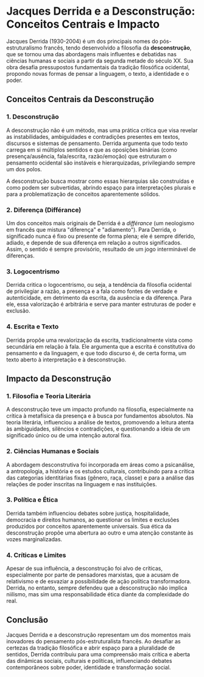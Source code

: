 
# Jacques Derrida e a Desconstrução: Conceitos Centrais e Impacto

Jacques Derrida (1930-2004) é um dos principais nomes do pós-estruturalismo francês, tendo desenvolvido a filosofia da **desconstrução**, que se tornou uma das abordagens mais influentes e debatidas nas ciências humanas e sociais a partir da segunda metade do século XX. Sua obra desafia pressupostos fundamentais da tradição filosófica ocidental, propondo novas formas de pensar a linguagem, o texto, a identidade e o poder.

## Conceitos Centrais da Desconstrução

### 1. **Desconstrução**
A desconstrução não é um método, mas uma prática crítica que visa revelar as instabilidades, ambiguidades e contradições presentes em textos, discursos e sistemas de pensamento. Derrida argumenta que todo texto carrega em si múltiplos sentidos e que as oposições binárias (como presença/ausência, fala/escrita, razão/emoção) que estruturam o pensamento ocidental são instáveis e hierarquizadas, privilegiando sempre um dos polos.

A desconstrução busca mostrar como essas hierarquias são construídas e como podem ser subvertidas, abrindo espaço para interpretações plurais e para a problematização de conceitos aparentemente sólidos.

### 2. **Diferença (Différance)**
Um dos conceitos mais originais de Derrida é a *différance* (um neologismo em francês que mistura "diferença" e "adiamento"). Para Derrida, o significado nunca é fixo ou presente de forma plena; ele é sempre diferido, adiado, e depende de sua diferença em relação a outros significados. Assim, o sentido é sempre provisório, resultado de um jogo interminável de diferenças.

### 3. **Logocentrismo**
Derrida critica o logocentrismo, ou seja, a tendência da filosofia ocidental de privilegiar a razão, a presença e a fala como fontes de verdade e autenticidade, em detrimento da escrita, da ausência e da diferença. Para ele, essa valorização é arbitrária e serve para manter estruturas de poder e exclusão.

### 4. **Escrita e Texto**
Derrida propõe uma revalorização da escrita, tradicionalmente vista como secundária em relação à fala. Ele argumenta que a escrita é constitutiva do pensamento e da linguagem, e que todo discurso é, de certa forma, um texto aberto à interpretação e à desconstrução.

## Impacto da Desconstrução

### 1. **Filosofia e Teoria Literária**
A desconstrução teve um impacto profundo na filosofia, especialmente na crítica à metafísica da presença e à busca por fundamentos absolutos. Na teoria literária, influenciou a análise de textos, promovendo a leitura atenta às ambiguidades, silêncios e contradições, e questionando a ideia de um significado único ou de uma intenção autoral fixa.

### 2. **Ciências Humanas e Sociais**
A abordagem desconstrutiva foi incorporada em áreas como a psicanálise, a antropologia, a história e os estudos culturais, contribuindo para a crítica das categorias identitárias fixas (gênero, raça, classe) e para a análise das relações de poder inscritas na linguagem e nas instituições.

### 3. **Política e Ética**
Derrida também influenciou debates sobre justiça, hospitalidade, democracia e direitos humanos, ao questionar os limites e exclusões produzidos por conceitos aparentemente universais. Sua ética da desconstrução propõe uma abertura ao outro e uma atenção constante às vozes marginalizadas.

### 4. **Críticas e Limites**
Apesar de sua influência, a desconstrução foi alvo de críticas, especialmente por parte de pensadores marxistas, que a acusam de relativismo e de esvaziar a possibilidade de ação política transformadora. Derrida, no entanto, sempre defendeu que a desconstrução não implica niilismo, mas sim uma responsabilidade ética diante da complexidade do real.

## Conclusão

Jacques Derrida e a desconstrução representam um dos momentos mais inovadores do pensamento pós-estruturalista francês. Ao desafiar as certezas da tradição filosófica e abrir espaço para a pluralidade de sentidos, Derrida contribuiu para uma compreensão mais crítica e aberta das dinâmicas sociais, culturais e políticas, influenciando debates contemporâneos sobre poder, identidade e transformação social.
```

